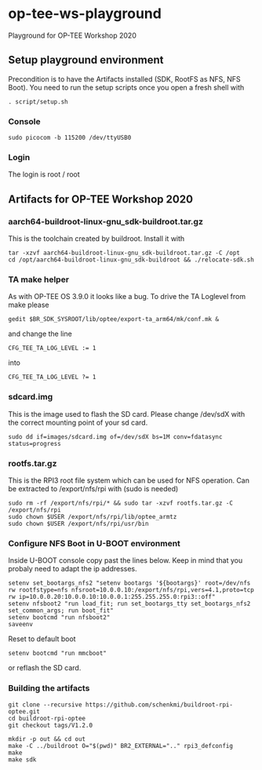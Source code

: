 # op-tee-ws-playground
Playground for OP-TEE Workshop 2020

## Setup playground environment
Precondition is to have the Artifacts installed (SDK, RootFS as NFS, NFS Boot).
You need to run the setup scripts once you open a fresh shell with
```
. script/setup.sh
```

### Console
```
sudo picocom -b 115200 /dev/ttyUSB0
```

### Login
The login is root / root

## Artifacts for OP-TEE Workshop 2020

### aarch64-buildroot-linux-gnu_sdk-buildroot.tar.gz
This is the toolchain created by buildroot. Install it with
```
tar -xzvf aarch64-buildroot-linux-gnu_sdk-buildroot.tar.gz -C /opt
cd /opt/aarch64-buildroot-linux-gnu_sdk-buildroot && ./relocate-sdk.sh
```

### TA make helper
As with OP-TEE OS 3.9.0 it looks like a bug. To drive the TA Loglevel from make please
```
gedit $BR_SDK_SYSROOT/lib/optee/export-ta_arm64/mk/conf.mk &
```
and change the line
```
CFG_TEE_TA_LOG_LEVEL := 1
```
into
```
CFG_TEE_TA_LOG_LEVEL ?= 1
```

### sdcard.img
This is the image used to flash the SD card. Please change /dev/sdX with the correct mounting point of your sd card.
```
sudo dd if=images/sdcard.img of=/dev/sdX bs=1M conv=fdatasync status=progress
```

### rootfs.tar.gz
This is the RPI3 root file system which can be used for NFS operation. Can be extracted to /export/nfs/rpi with (sudo is needed)
```
sudo rm -rf /export/nfs/rpi/* && sudo tar -xzvf rootfs.tar.gz -C /export/nfs/rpi
sudo chown $USER /export/nfs/rpi/lib/optee_armtz
sudo chown $USER /export/nfs/rpi/usr/bin
```

### Configure NFS Boot in U-BOOT environment
Inside U-BOOT console copy past the lines below. Keep in mind that you probaly need to adapt the ip addresses.
```
setenv set_bootargs_nfs2 "setenv bootargs '${bootargs}' root=/dev/nfs rw rootfstype=nfs nfsroot=10.0.0.10:/export/nfs/rpi,vers=4.1,proto=tcp rw ip=10.0.0.20:10.0.0.10:10.0.0.1:255.255.255.0:rpi3::off"
setenv nfsboot2 "run load_fit; run set_bootargs_tty set_bootargs_nfs2 set_common_args; run boot_fit"
setenv bootcmd "run nfsboot2"
saveenv
```

Reset to default boot
```
setenv bootcmd "run mmcboot"
```
or reflash the SD card.

### Building the artifacts
```
git clone --recursive https://github.com/schenkmi/buildroot-rpi-optee.git
cd buildroot-rpi-optee
git checkout tags/V1.2.0
```
```
mkdir -p out && cd out
make -C ../buildroot O="$(pwd)" BR2_EXTERNAL=".." rpi3_defconfig
make
make sdk
```

